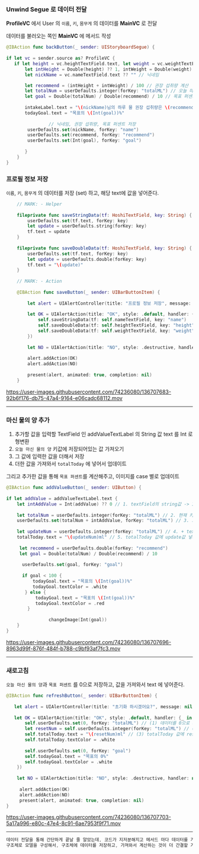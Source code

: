 ### Unwind Segue 로 데이터 전달

**ProfileVC** 에서 User 의 `이름`, `키`, `몸무게` 의 데이터를 **MainVC** 로 전달

데이터를 불러오는 쪽인 **MainVC** 에 메서드 작성

```swift
@IBAction func backButton(_ sender: UIStoryboardSegue) {
        
if let vc = sender.source as? ProfileVC {
   if let height = vc.heightTextField.text, let weight = vc.weightTextField.text {
       let intHeight = Double(height) ?? 1, intWeight = Double(weight) ?? 1
       let nickName = vc.nameTextField.text ?? "" // 닉네임

       let recommend = (intHeight + intWeight) / 100 // 권장 섭취량 계산
       let totalNum = userDefaults.integer(forKey: "totalML") // 오늘 마신 양 가져오기
       let goal = Double(totalNum) / Double(recommend) / 10 // 목표 퍼센트 계산
                
       intakeLabel.text = "\(nickName)님의 하루 물 권장 섭취량은 \(recommend)L 입니다."
       todayGoal.text = "목표의 \(Int(goal))%"
       
				// 닉네임, 권장 섭취량, 목표 퍼센트 저장
        userDefaults.set(nickName, forKey: "name")
        userDefaults.set(recommend, forKey: "recommend")
        userDefaults.set(Int(goal), forKey: "goal")
             
       }
    }
}
```

### 프로필 정보 저장

`이름`, `키`, `몸무게` 의 데이터를 저장 (set) 하고, 해당 text에 값을 넣어준다.

```swift
	// MARK: - Helper
    
    fileprivate func saveStringData(tf: HoshiTextField, key: String) {
        userDefaults.set(tf.text, forKey: key)
        let update = userDefaults.string(forKey: key)
        tf.text = update
    }
    
    fileprivate func saveDoubleData(tf: HoshiTextField, key: String) {
        userDefaults.set(tf.text, forKey: key)
        let update = userDefaults.double(forKey: key)
        tf.text = "\(update)"
    }
    
    // MARK: - Action
    
    @IBAction func saveButton(_ sender: UIBarButtonItem) {
        
        let alert = UIAlertController(title: "프로필 정보 저장", message: nil, preferredStyle: .alert)
        
        let OK = UIAlertAction(title: "OK", style: .default, handler: {_ in
            self.saveStringData(tf: self.nameTextField, key: "name")
            self.saveDoubleData(tf: self.heightTextField, key: "height")
            self.saveDoubleData(tf: self.weightTextField, key: "weight")
        })
        
        let NO = UIAlertAction(title: "NO", style: .destructive, handler: nil)
        
        alert.addAction(OK)
        alert.addAction(NO)
        
        present(alert, animated: true, completion: nil)
    }
```

https://user-images.githubusercontent.com/74236080/136707683-92b6f176-db75-47a4-9164-e06cadc68112.mov

---

### 마신 물의 양 추가

1. 추가할 값을 입력할 TextField 인 addValueTextLabel 의 String 값 text 를 Int 로 형변환
2. `오늘 마신 물의 양` 키값에 저장되어있는 값 가져오기
3. 그 값에 입력한 값을 더해서 저장
4. 더한 값을 가져와서 `totalToday` 에 넣어서 업데이트

그리고 추가한 값을 통해 `목표 퍼센트`를 계산해주고, 이미지를 case 별로 업데이트

```swift
@IBAction func addValueButton(_ sender: UIButton) {
        
if let addValue = addValueTextLabel.text {
    let intAddValue = Int(addValue) ?? 0 // 1. textField의 string값 -> Int로 형변환
            
    let totalNum = userDefaults.integer(forKey: "totalML") // 2. 현재 키값에 저장되어있는 값 가져오기
    userDefaults.set(totalNum + intAddValue, forKey: "totalML") // 3. 그 값에 + textField 값 저장
            
    let updateNum = userDefaults.integer(forKey: "totalML") // 4. + textField 값 가져오기
    totalToday.text = "\(updateNum)ml" // 5. totalToday 값에 update값 넣기
            
     let recommend = userDefaults.double(forKey: "recommend")
     let goal = Double(totalNum) / Double(recommend) / 10
            
      userDefaults.set(goal, forKey: "goal")
            
      if goal < 100 {
          todayGoal.text = "목표의 \(Int(goal))%"
          todayGoal.textColor = .white
       } else {
           todayGoal.text = "목표의 \(Int(goal))%"
           todayGoal.textColor = .red
        }
            
				changeImage(Int(goal))
    }
}
```

https://user-images.githubusercontent.com/74236080/136707696-8963d99f-876f-484f-b788-c9bf93af7fc3.mov

---

### 새로고침

`오늘 마신 물의 양`과 `목표 퍼센트` 를 0으로 저장하고, 값을 가져와서 text 에 넣어준다.

```swift
@IBAction func refreshButton(_ sender: UIBarButtonItem) {
        
   let alert = UIAlertController(title: "초기화 하시겠어요?", message: nil, preferredStyle: .alert)
        
   let OK = UIAlertAction(title: "OK", style: .default, handler: {_ in
       self.userDefaults.set(0, forKey: "totalML") // (1) 데이터를 0으로 저장
       let resetNum = self.userDefaults.integer(forKey: "totalML") // (2) 값을 가져와서
       self.totalToday.text = "\(resetNum)ml" // (3) totalToday 값에 reset값 넣기
       self.totalToday.textColor = .white
            
       self.userDefaults.set(0, forKey: "goal")
       self.todayGoal.text = "목표의 0%"
       self.todayGoal.textColor = .white
    })
        
    let NO = UIAlertAction(title: "NO", style: .destructive, handler: nil)
        
     alert.addAction(OK)
     alert.addAction(NO)
     present(alert, animated: true, completion: nil)
}
```

https://user-images.githubusercontent.com/74236080/136707703-5a17a996-e80c-47e4-8c91-6ae7953f9f71.mov

---

```swift
데이터 전달을 통해 간단하게 끝날 줄 알았는데, 코드가 지저분해지고 메서드 마다 데이터를 가져다 쓰기 위해 각 키값의 데이터를 가져와야해서 복잡해졌다.
구조체로 모델을 구성해서, 구조체에 데이터를 저장하고, 가져와서 계산하는 것이 더 간결할 거 같다.
```
